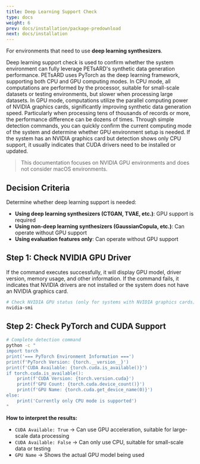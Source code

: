 ```yaml
---
title: Deep Learning Support Check
type: docs
weight: 6
prev: docs/installation/package-predownload
next: docs/installation
---
```


For environments that need to use **deep learning synthesizers**.

Deep learning support check is used to confirm whether the system environment can fully leverage PETsARD's synthetic data generation performance. PETsARD uses PyTorch as the deep learning framework, supporting both CPU and GPU computing modes. In CPU mode, all computations are performed by the processor, suitable for small-scale datasets or testing environments, but slower when processing large datasets. In GPU mode, computations utilize the parallel computing power of NVIDIA graphics cards, significantly improving synthetic data generation speed. Particularly when processing tens of thousands of records or more, the performance difference can be dozens of times. Through simple detection commands, you can quickly confirm the current computing mode of the system and determine whether GPU environment setup is needed. If the system has an NVIDIA graphics card but detection shows only CPU support, it usually indicates that CUDA drivers need to be installed or updated.

> This documentation focuses on NVIDIA GPU environments and does not consider macOS environments.

## Decision Criteria

Determine whether deep learning support is needed:

- **Using deep learning synthesizers (CTGAN, TVAE, etc.)**: GPU support is required
- **Using non-deep learning synthesizers (GaussianCopula, etc.)**: Can operate without GPU support
- **Using evaluation features only**: Can operate without GPU support

## Step 1: Check NVIDIA GPU Driver

If the command executes successfully, it will display GPU model, driver version, memory usage, and other information. If the command fails, it indicates that NVIDIA drivers are not installed or the system does not have an NVIDIA graphics card.

```bash
# Check NVIDIA GPU status (only for systems with NVIDIA graphics cards)
nvidia-smi
```

## Step 2: Check PyTorch and CUDA Support

```bash
# Complete detection command
python -c "
import torch
print('=== PyTorch Environment Information ===')
print(f'PyTorch Version: {torch.__version__}')
print(f'CUDA Available: {torch.cuda.is_available()}')
if torch.cuda.is_available():
    print(f'CUDA Version: {torch.version.cuda}')
    print(f'GPU Count: {torch.cuda.device_count()}')
    print(f'GPU Name: {torch.cuda.get_device_name(0)}')
else:
    print('Currently only CPU mode is supported')
"
```

**How to interpret the results:**

- `CUDA Available: True` → Can use GPU acceleration, suitable for large-scale data processing
- `CUDA Available: False` → Can only use CPU, suitable for small-scale data or testing
- `GPU Name` → Shows the actual GPU model being used
